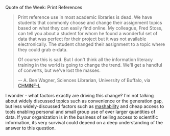 Quote of the Week: Print References

>Print reference use in most academic libraries is dead. We have students that commonly choose and change their assignment topics based on what they can easily find online. My colleague, Fred Stoss, can tell you about a student for whom he found a wonderful set of data that was perfect for their project but it was not available electronically. The student changed their assignment to a topic where they could grab e-data.
>
>Of course this is sad. But I don't think all the information literacy training in the world is going to change the trend. We'll get a handful of converts, but we've lost the masses.
>
>-- A. Ben Wagner, Sciences Librarian, University of Buffalo, via [CHMINF-L](https://listserv.indiana.edu/cgi-bin/wa-iub.exe?A2=ind1002&L=CHMINF-L&P=63279)

I wonder - what factors exactly are driving this change? I'm not talking about widely discussed topics such as convenience or the generation gap, but less widely-discussed factors such as [mashability](http://en.wikipedia.org/wiki/Mashup_\(web_application_hybrid\)) and cheap access to tools enabling personal and small group use of ever larger quantities of data. If your organization is in the business of selling access to scientific information, its very survival could depend on a deep understanding of the answer to this question.